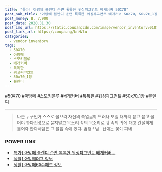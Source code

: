 ```yaml
--- 
title: "특가! 아망떼 블렌디 순면 톡톡한 워싱피그먼트 베개커버 50X70" 
post_sub_title: "아망떼 블렌디 순면 톡톡한 워싱피그먼트 베개커버 50X70, 50x70_1장/스모키블루" 
post_money: ₩. 7,900 
post_date: 2020.01.30 
post_img_url: https://static.coupangcdn.com/image/vendor_inventory/0187/cb59f9bc74158eab476b44398baa34df376a81e31b92aefb86419db58eb7.jpg 
post_link_url: https://coupa.ng/bnHVlu 
categories: 
  - vendor_inventory 
tags: 
  - 50X70 
  - 아망떼 
  - 스모키블루 
  - 베개커버 
  - 톡톡한 
  - 워싱피그먼트 
  - 50x70_1장 
  - 블렌디 
--- 
```

  #50X70 #아망떼 #스모키블루 #베개커버 #톡톡한 #워싱피그먼트 #50x70_1장 #블렌디 
<hr> 

> 나는 누구인가 스스로 물으라 자신의 속얼굴이 드러나 보일 때까지 묻고 묻고 물어야 한다건성으로 묻지말고 목소리 속의 목소리로 귀 속의 귀에 대고 간절하게 물어야 한다해답은 그 물음 속에 있다. 법정스님–  산에는 꽃이 피네 


### POWER LINK

* <a href="https://blog.naver.com/sakai111/221789670532" target="_blank">[특가] 아망떼 블렌디 순면 톡톡한 워싱피그먼트 베개커버...</a>
* <a href="https://blog.naver.com/fash111/221768850512" target="_blank"> [생활] 아망떼러그 정보 </a>
* <a href="https://blog.naver.com/santokki14/221767493020" target="_blank"> [생활] 아망떼60수패드 정보 </a>
